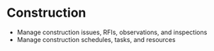 # Construction

- Manage construction issues, RFIs, observations, and inspections
- Manage construction schedules, tasks, and resources
